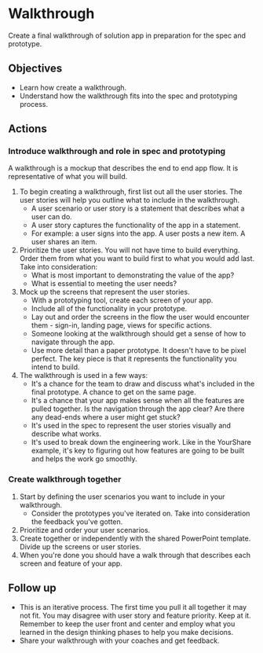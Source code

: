 # Walkthrough

Create a final walkthrough of solution app in preparation for the spec and prototype.

## Objectives

* Learn how create a walkthrough.
* Understand how the walkthrough fits into the spec and prototyping process.

## Actions

### Introduce walkthrough and role in spec and prototyping

A walkthrough is a mockup that describes the end to end app flow. It is representative of what you will build.

1. To begin creating a walkthrough, first list out all the user stories. The user stories will help you outline what to include in the walkthrough.
     * A user scenario or user story is a statement that describes what a user can do.
     * A user story captures the functionality of the app in a statement.
     * For example: a user signs into the app. A user posts a new item. A user shares an item.
2. Prioritize the user stories. You will not have time to build everything. Order them from what you want to build first to what you would add last. Take into consideration:
     * What is most important to demonstrating the value of the app?
     * What is essential to meeting the user needs?
3. Mock up the screens that represent the user stories.
     * With a prototyping tool, create each screen of your app.
     * Include all of the functionality in your prototype.
     * Lay out and order the screens in the flow the user would encounter them - sign-in, landing page, views for specific actions.
     * Someone looking at the walkthrough should get a sense of how to navigate through the app.
     * Use more detail than a paper prototype. It doesn't have to be pixel perfect. The key piece is that it represents the functionality you intend to build.
4. The walkthrough is used in a few ways:
     * It's a chance for the team to draw and discuss what's included in the final prototype. A chance to get on the same page.
     * It's a chance that your app makes sense when all the features are pulled together. Is the navigation through the app clear? Are there any dead-ends where a user might get stuck?
     * It's used in the spec to represent the user stories visually and describe what works.
     * It's used to break down the engineering work. Like in the YourShare example, it's key to figuring out how features are going to be built and helps the work go smoothly.

### Create walkthrough together

1. Start by defining the user scenarios you want to include in your walkthrough.
      * Consider the prototypes you've iterated on. Take into consideration the feedback you've gotten.
2. Prioritize and order your user scenarios.
3. Create together or independently with the shared PowerPoint template. Divide up the screens or user stories.
4. When you're done you should have a walk through that describes each screen and feature of your app.

## Follow up

* This is an iterative process. The first time you pull it all together it may not fit. You may disagree with user story and feature priority. Keep at it. Remember to keep the user front and center and employ what you learned in the design thinking phases to help you make decisions.
* Share your walkthrough with your coaches and get feedback.
